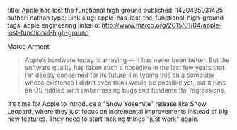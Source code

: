title: Apple has lost the functional high ground
published: 1420425031425
author: nathan
type: Link
slug: apple-has-lost-the-functional-high-ground
tags: apple
engineering
linksTo: http://www.marco.org/2015/01/04/apple-lost-functional-high-ground


Marco Arment:

> Apple’s hardware today is amazing — it has never
> been better. But the software quality has taken
> such a nosedive in the last few years that I’m deeply 
> concerned for its future. I’m typing this on a computer 
> whose existence I didn’t even think would be possible
> yet, but it runs an OS riddled with embarrassing bugs 
> and fundamental regressions.

It's time for Apple to introduce a "Snow Yosemite" release like Snow Leopard, where they just focus on incremental improvements instead of big new features. They need to start making things "just work" again.